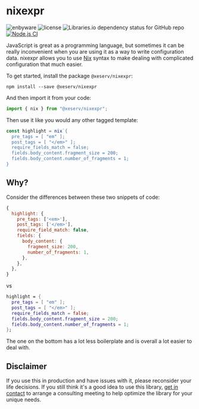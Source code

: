 # nixexpr

![enbyware](https://pride-badges.pony.workers.dev/static/v1?label=enbyware&labelColor=%23555&stripeWidth=8&stripeColors=FCF434%2CFFFFFF%2C9C59D1%2C2C2C2C)
![license](https://img.shields.io/github/license/Xe/nixexpr)
![Libraries.io dependency status for GitHub repo](https://img.shields.io/librariesio/github/Xe/nixexpr)
[![Node.js CI](https://github.com/Xe/nixexpr/actions/workflows/node.js.yml/badge.svg)](https://github.com/Xe/nixexpr/actions/workflows/node.js.yml)

JavaScript is great as a programming language, but sometimes it can be
really inconvenient when you are using it as a way to write
configuration data. nixexpr allows you to use [Nix](https://nixos.org)
syntax to make dealing with complicated configuration that much
easier.

To get started, install the package `@xeserv/nixexpr`:

```
npm install --save @xeserv/nixexpr
```

And then import it from your code:

```js
import { nix } from "@xeserv/nixexpr";
```

Then use it like you would any other tagged template:

```js
const highlight = nix`{
  pre_tags = [ "em" ];
  post_tags = [ "</em>" ];
  require_fields_match = false;
  fields.body_content.fragment_size = 200;
  fields.body_content.number_of_fragments = 1;
}
```

## Why?

Consider the differences between these two snippets of code:

```js
{
  highlight: {
    pre_tags: ['<em>'],
    post_tags: ['</em>'],
    require_field_match: false,
    fields: {
      body_content: {
        fragment_size: 200,
        number_of_fragments: 1,
      },
    },
  },
}
```

vs

```nix
highlight = {
  pre_tags = [ "em" ];
  post_tags = [ "</em>" ];
  require_fields_match = false;
  fields.body_content.fragment_size = 200;
  fields.body_content.number_of_fragments = 1;
};
```

The one on the bottom has a lot less boilerplate and is overall a lot
easier to deal with.

## Disclaimer

If you use this in production and have issues with it, please
reconsider your life decisions. If you still think it's a good idea to
use this library, [get in contact](https://xeiaso.net/contact) to
arrange a consulting meeting to help optimize the library for your
unique needs.
